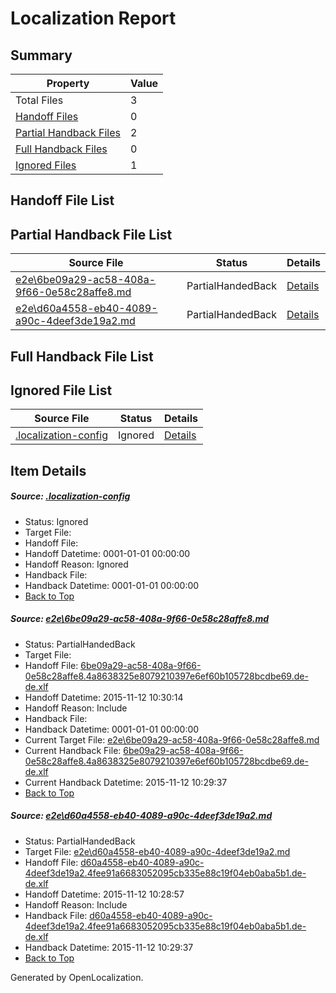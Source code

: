 # <a name='report-top'></a> Localization Report

## Summary
 Property | Value 
 -------- | ----- 
 Total Files | 3
[ Handoff Files ](#handoff-list)| 0
[ Partial Handback Files ](#partial-handback-list)| 2
[ Full Handback Files ](#full-handback-list)| 0
[ Ignored Files ](#ignored-list)| 1

## <a name='handoff-list'></a> Handoff File List

## <a name='partial-handback-list'></a> Partial Handback File List
 Source File | Status | Details 
 ----------- | ------ | ------- 
 [e2e\6be09a29-ac58-408a-9f66-0e58c28affe8.md](https://github.com/OpenLocalizationTest/oltest/blob/015b0bbc49577a3e0e09e3cefe739afeff8f550a/e2e/6be09a29-ac58-408a-9f66-0e58c28affe8.md) | PartialHandedBack | [Details](#1bec6cb51f824c312949976fd30a2a9dea1851751)
 [e2e\d60a4558-eb40-4089-a90c-4deef3de19a2.md](https://github.com/OpenLocalizationTest/oltest/blob/176780e8c152f494b4dbc06d5b8268e11300a2c7/e2e/d60a4558-eb40-4089-a90c-4deef3de19a2.md) | PartialHandedBack | [Details](#49b91821dfd06a1cbd7ee9188d1bf5f5017158a82)

## <a name='handback-list'></a> Full Handback File List

## <a name='ignored-list'></a> Ignored File List
 Source File | Status | Details 
 ----------- | ------ | ------- 
 [.localization-config](https://github.com/OpenLocalizationTest/oltest/blob/015b0bbc49577a3e0e09e3cefe739afeff8f550a/.localization-config) | Ignored | [Details](#048a0e657b81f2e30d1cbef1ba533f0de3ca11c40)

## Item Details
##### <a name='048a0e657b81f2e30d1cbef1ba533f0de3ca11c40'></a> Source: [.localization-config](https://github.com/OpenLocalizationTest/oltest/blob/015b0bbc49577a3e0e09e3cefe739afeff8f550a/.localization-config)
* Status: Ignored
* Target File: 
* Handoff File: 
* Handoff Datetime: 0001-01-01 00:00:00
* Handoff Reason: Ignored
* Handback File: 
* Handback Datetime: 0001-01-01 00:00:00
* [Back to Top](#report-top)

##### <a name='1bec6cb51f824c312949976fd30a2a9dea1851751'></a> Source: [e2e\6be09a29-ac58-408a-9f66-0e58c28affe8.md](https://github.com/OpenLocalizationTest/oltest/blob/015b0bbc49577a3e0e09e3cefe739afeff8f550a/e2e/6be09a29-ac58-408a-9f66-0e58c28affe8.md)
* Status: PartialHandedBack
* Target File: 
* Handoff File: [6be09a29-ac58-408a-9f66-0e58c28affe8.4a8638325e8079210397e6ef60b105728bcdbe69.de-de.xlf](https://github.com/OpenLocalizationTestOrg/olhandoff/blob/ea6c392ab8a8f5e72b13866a443d6acb54e5e4f1/ol-handoff/OpenLocalizationTestOrg/oltest.de-de/yanz/6be09a29-ac58-408a-9f66-0e58c28affe8.4a8638325e8079210397e6ef60b105728bcdbe69.de-de.xlf)
* Handoff Datetime: 2015-11-12 10:30:14
* Handoff Reason: Include
* Handback File: 
* Handback Datetime: 0001-01-01 00:00:00
* Current Target File: [e2e\6be09a29-ac58-408a-9f66-0e58c28affe8.md](https://github.com/OpenLocalizationTestOrg/oltest.de-de/blob/aa50e8785c3dcfaba7c29437a44dcba18f6f0a79/e2e/6be09a29-ac58-408a-9f66-0e58c28affe8.md)
* Current Handback File: [6be09a29-ac58-408a-9f66-0e58c28affe8.4a8638325e8079210397e6ef60b105728bcdbe69.de-de.xlf](https://github.com/OpenLocalizationTestOrg/olhandback/blob/ad889d39f911ccb69d7f69afe25c1f1e57e774c6/ol-handback/OpenLocalizationTestOrg/oltest.de-de/yanz/6be09a29-ac58-408a-9f66-0e58c28affe8.4a8638325e8079210397e6ef60b105728bcdbe69.de-de.xlf)
* Current Handback Datetime: 2015-11-12 10:29:37
* [Back to Top](#report-top)

##### <a name='49b91821dfd06a1cbd7ee9188d1bf5f5017158a82'></a> Source: [e2e\d60a4558-eb40-4089-a90c-4deef3de19a2.md](https://github.com/OpenLocalizationTest/oltest/blob/176780e8c152f494b4dbc06d5b8268e11300a2c7/e2e/d60a4558-eb40-4089-a90c-4deef3de19a2.md)
* Status: PartialHandedBack
* Target File: [e2e\d60a4558-eb40-4089-a90c-4deef3de19a2.md](https://github.com/OpenLocalizationTestOrg/oltest.de-de/blob/aa50e8785c3dcfaba7c29437a44dcba18f6f0a79/e2e/d60a4558-eb40-4089-a90c-4deef3de19a2.md)
* Handoff File: [d60a4558-eb40-4089-a90c-4deef3de19a2.4fee91a6683052095cb335e88c19f04eb0aba5b1.de-de.xlf](https://github.com/OpenLocalizationTestOrg/olhandoff/blob/90d65de10ae12fe9d4e377788e82723eaae931b2/ol-handoff/OpenLocalizationTestOrg/oltest.de-de/yanz/d60a4558-eb40-4089-a90c-4deef3de19a2.4fee91a6683052095cb335e88c19f04eb0aba5b1.de-de.xlf)
* Handoff Datetime: 2015-11-12 10:28:57
* Handoff Reason: Include
* Handback File: [d60a4558-eb40-4089-a90c-4deef3de19a2.4fee91a6683052095cb335e88c19f04eb0aba5b1.de-de.xlf](https://github.com/OpenLocalizationTestOrg/olhandback/blob/ad889d39f911ccb69d7f69afe25c1f1e57e774c6/ol-handback/OpenLocalizationTestOrg/oltest.de-de/yanz/d60a4558-eb40-4089-a90c-4deef3de19a2.4fee91a6683052095cb335e88c19f04eb0aba5b1.de-de.xlf)
* Handback Datetime: 2015-11-12 10:29:37
* [Back to Top](#report-top)


Generated by OpenLocalization.
